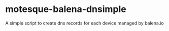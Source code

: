 # motesque-balena-dnsimple
A simple script to create dns records for each device managed by balena.io
